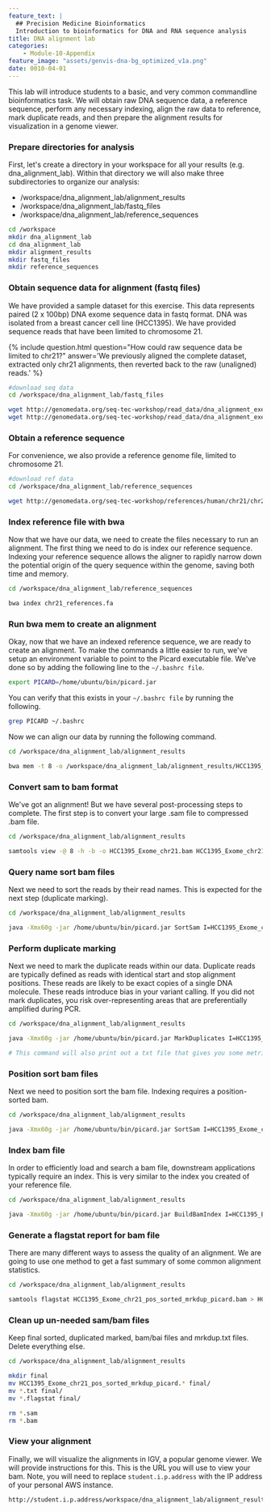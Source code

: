 ```yaml
---
feature_text: |
  ## Precision Medicine Bioinformatics
  Introduction to bioinformatics for DNA and RNA sequence analysis
title: DNA alignment lab
categories:
    - Module-10-Appendix
feature_image: "assets/genvis-dna-bg_optimized_v1a.png"
date: 0010-04-01
---
```


This lab will introduce students to a basic, and very common commandline bioinformatics task. We will obtain raw DNA sequence data, a reference sequence, perform any necessary indexing, align the raw data to reference, mark duplicate reads, and then prepare the alignment results for visualization in a genome viewer. 

### Prepare directories for analysis

First, let's create a directory in your workspace for all your results (e.g. dna_alignment_lab). Within that directory we will also make three subdirectories to organize our analysis: 

- /workspace/dna_alignment_lab/alignment_results
- /workspace/dna_alignment_lab/fastq_files
- /workspace/dna_alignment_lab/reference_sequences

```bash
cd /workspace
mkdir dna_alignment_lab
cd dna_alignment_lab
mkdir alignment_results
mkdir fastq_files
mkdir reference_sequences
```

### Obtain sequence data for alignment (fastq files) 

We have provided a sample dataset for this exercise. This data represents paired (2 x 100bp) DNA exome sequence data in fastq format. DNA was isolated from a breast cancer cell line (HCC1395). We have provided sequence reads that have been limited to chromosome 21. 

{% include question.html question="How could raw sequence data be limited to chr21?" answer='We previously aligned the complete dataset, extracted only chr21 alignments, then reverted back to the raw (unaligned) reads.' %}

```bash
#download seq data 
cd /workspace/dna_alignment_lab/fastq_files 

wget http://genomedata.org/seq-tec-workshop/read_data/dna_alignment_exercise/dataset_lab/HCC1395_Exome_chr21_R1.fastq.gz
wget http://genomedata.org/seq-tec-workshop/read_data/dna_alignment_exercise/dataset_lab/HCC1395_Exome_chr21_R2.fastq.gz

```
### Obtain a reference sequence

For convenience, we also provide a reference genome file, limited to chromosome 21.

```bash 
#download ref data 
cd /workspace/dna_alignment_lab/reference_sequences 

wget http://genomedata.org/seq-tec-workshop/references/human/chr21/chr21_references.fa

```

### Index reference file with bwa 

Now that we have our data, we need to create the files necessary to run an alignment. The first thing we need to do is index our reference sequence. Indexing your reference sequence allows the aligner to rapidly narrow down the potential origin of the query sequence within the genome, saving both time and memory.

```bash
cd /workspace/dna_alignment_lab/reference_sequences 

bwa index chr21_references.fa

```

### Run bwa mem to create an alignment 

Okay, now that we have an indexed reference sequence, we are ready to create an alignment. To make the commands a little easier to run, we've setup an environment variable to point to the Picard executable file. We've done so by adding the following line to the `~/.bashrc file`.

```bash
export PICARD=/home/ubuntu/bin/picard.jar
```

You can verify that this exists in your `~/.bashrc file` by running the following.

```bash
grep PICARD ~/.bashrc
```

Now we can align our data by running the following command.

```bash
cd /workspace/dna_alignment_lab/alignment_results

bwa mem -t 8 -o /workspace/dna_alignment_lab/alignment_results/HCC1395_Exome_chr21.sam /workspace/dna_alignment_lab/reference_sequences/chr21_references.fa /workspace/dna_alignment_lab/fastq_files/HCC1395_Exome_chr21_R1.fastq.gz /workspace/dna_alignment_lab/fastq_files/HCC1395_Exome_chr21_R2.fastq.gz

```

### Convert sam to bam format

We've got an alignment! But we have several post-processing steps to complete. The first step is to convert your large .sam file to compressed .bam file.

```bash
cd /workspace/dna_alignment_lab/alignment_results

samtools view -@ 8 -h -b -o HCC1395_Exome_chr21.bam HCC1395_Exome_chr21.sam

```

### Query name sort bam files

Next we need to sort the reads by their read names. This is expected for the next step (duplicate marking).

```bash
cd /workspace/dna_alignment_lab/alignment_results

java -Xmx60g -jar /home/ubuntu/bin/picard.jar SortSam I=HCC1395_Exome_chr21.bam O=HCC1395_Exome_chr21_namesorted_picard.bam SO=queryname

```

### Perform duplicate marking

Next we need to mark the duplicate reads within our data. Duplicate reads are typically defined as reads with identical start and stop alignment positions. These reads are likely to be exact copies of a single DNA molecule. These reads introduce bias in your variant calling. If you did not mark duplicates, you risk over-representing areas that are preferentially amplified during PCR. 

```bash
cd /workspace/dna_alignment_lab/alignment_results

java -Xmx60g -jar /home/ubuntu/bin/picard.jar MarkDuplicates I=HCC1395_Exome_chr21_namesorted_picard.bam  O=HCC1395_Exome_chr21_namesorted_picard_mrkdup.bam ASSUME_SORT_ORDER=queryname METRICS_FILE=HCC1395_Exome_chr21_mrk_dup_metrics.txt QUIET=true COMPRESSION_LEVEL=0 VALIDATION_STRINGENCY=LENIENT

# This command will also print out a txt file that gives you some metrics about the number of duplicates identified 
```

### Position sort bam files
Next we need to position sort the bam file. Indexing requires a position-sorted bam. 

```bash
cd /workspace/dna_alignment_lab/alignment_results

java -Xmx60g -jar /home/ubuntu/bin/picard.jar SortSam I=HCC1395_Exome_chr21_namesorted_picard_mrkdup.bam O=HCC1395_Exome_chr21_pos_sorted_mrkdup_picard.bam SO=coordinate

```

### Index bam file 

In order to efficiently load and search a bam file, downstream applications typically require an index. This is very similar to the index you created of your reference file.

```bash
cd /workspace/dna_alignment_lab/alignment_results

java -Xmx60g -jar /home/ubuntu/bin/picard.jar BuildBamIndex I=HCC1395_Exome_chr21_pos_sorted_mrkdup_picard.bam

```

### Generate a flagstat report for bam file

There are many different ways to assess the quality of an alignment. We are going to use one method to get a fast summary of some common alignment statistics.

```bash 
cd /workspace/dna_alignment_lab/alignment_results

samtools flagstat HCC1395_Exome_chr21_pos_sorted_mrkdup_picard.bam > HCC1395_Exome_chr21_pos_sorted_mrkdup_picard_flagstat.flagstat

```

### Clean up un-needed sam/bam files

Keep final sorted, duplicated marked, bam/bai files and mrkdup.txt files. Delete everything else.

```bash
cd /workspace/dna_alignment_lab/alignment_results

mkdir final
mv HCC1395_Exome_chr21_pos_sorted_mrkdup_picard.* final/
mv *.txt final/
mv *.flagstat final/

rm *.sam
rm *.bam
```

### View your alignment  

Finally, we will visualize the alignments in IGV, a popular genome viewer. We will provide instructions for this. This is the URL you will use to view your bam. Note, you will need to replace `student.i.p.address` with the IP address of your personal AWS instance.

```bash
http://student.i.p.address/workspace/dna_alignment_lab/alignment_results/final/HCC1395_Exome_chr21_pos_sorted_mrkdup_picard.bam
```
